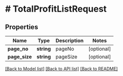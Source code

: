# # TotalProfitListRequest

## Properties

Name | Type | Description | Notes
------------ | ------------- | ------------- | -------------
**page_no** | **string** | pageNo | [optional]
**page_size** | **string** | pageSize | [optional]

[[Back to Model list]](../../README.md#models) [[Back to API list]](../../README.md#endpoints) [[Back to README]](../../README.md)
